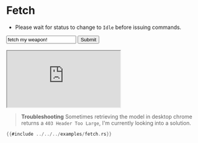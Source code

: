 # Fetch

- Please wait for status to change to `Idle` before issuing commands.

<input id="prompt" value="fetch my weapon!">
<button id="submit">Submit</button>
<br/>
<br/>
<iframe src="https://storage.googleapis.com/beet-examples/fetch/index.html" allowTransparency="true"></iframe>

> **Troubleshooting**
> Sometimes retrieving the model in desktop chrome returns a `403 Header Too Large`, I'm currently looking into a solution.

<script>
function send(){
	let input = document.getElementById('prompt');
	if (input.value == "")
		return;
	const iframe = document.querySelector('iframe').contentWindow;
	iframe.postMessage(input.value, '*');
	input.value = "";
}
document.getElementById('submit').addEventListener('click', send);
document.getElementById('prompt').addEventListener('keyup', function(event) {
	if (event.key === 'Enter')
		send();
});
</script>

```rust
{{#include ../../../examples/fetch.rs}}
```